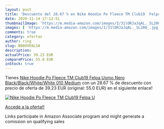 ```yaml
---
layout: post
title: 'Descuento del 28.67 % en Nike Hoodie Po Fleece TM Club19  Felpa U'
date: 2020-11-14 17:12:51
thumbnailImage: 'https://m.media-amazon.com/images/I/31lORJaJqAL._SL200_.jpg'
images: [ 'https://m.media-amazon.com/images/I/31lORJaJqAL._SL200_.jpg' ]
comments: true
category: ofertas
author: ring
slug: B000VE6LSA
description:
actualPrice: 39.23 EUR
comparePrice: 55.0 EUR
inStock: true
---
```


Tienes [Nike Hoodie Po Fleece TM Club19  Felpa Uomo  Nero  Black/Black/White/White 010   Medium](https://www.amazon.it/dp/B000VE6LSA/?tag=tolees00-21) con un 28.67 % de descuento con precio de oferta de 39.23 EUR (original: 55.0 EUR) en el siguiente enlace!

[![Nike Hoodie Po Fleece TM Club19  Felpa U](https://m.media-amazon.com/images/I/31lORJaJqAL._SL200_.jpg)](https://www.amazon.it/dp/B000VE6LSA/?tag=tolees00-21)

[Accede a la oferta!!](https://www.amazon.it/dp/B000VE6LSA/?tag=tolees00-21)

Links participate in Amazon Associate program and might generate a comission on qualifying sales


